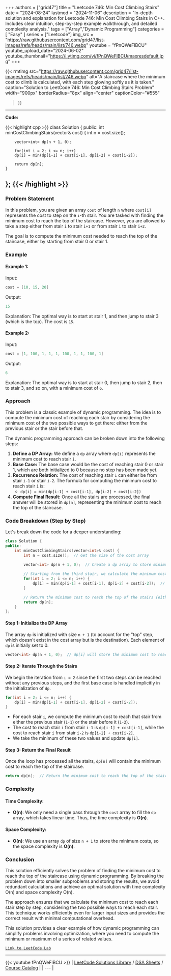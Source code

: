 
+++
authors = ["grid47"]
title = "Leetcode 746: Min Cost Climbing Stairs"
date = "2024-08-24"
lastmod = "2024-11-06"
description = "In-depth solution and explanation for Leetcode 746: Min Cost Climbing Stairs in C++. Includes clear intuition, step-by-step example walkthrough, and detailed complexity analysis."
tags = ["Array","Dynamic Programming"]
categories = [
    "Easy"
]
series = ["Leetcode"]
img_src = "https://raw.githubusercontent.com/grid47/list-images/refs/heads/main/list/746.webp"
youtube = "fPnQWeFlBCU"
youtube_upload_date="2024-06-02"
youtube_thumbnail="https://i.ytimg.com/vi/fPnQWeFlBCU/maxresdefault.jpg"
+++


{{< rmtimg 
    src="https://raw.githubusercontent.com/grid47/list-images/refs/heads/main/list/746.webp" 
    alt="A staircase where the minimum cost to climb is calculated, with each step glowing softly as it is taken."
    caption="Solution to LeetCode 746: Min Cost Climbing Stairs Problem"
    width="900px"
    borderRadius="8px"
    align="center" 
    captionColor="#555"
>}}
---
**Code:**

{{< highlight cpp >}}
class Solution {
public:
    int minCostClimbingStairs(vector<int>& cost) {
        int n = cost.size();
        
        vector<int> dp(n + 1, 0);
        
        for(int i = 2; i <= n; i++)
        dp[i] = min(dp[i-1] + cost[i-1], dp[i-2] + cost[i-2]);
        
        return dp[n];
    }
};
{{< /highlight >}}
---

### Problem Statement

In this problem, you are given an array `cost` of length `n` where `cost[i]` represents the cost to step on the `i`-th stair. You are tasked with finding the minimum cost to reach the top of the staircase. However, you are allowed to take a step either from stair `i` to stair `i+1` or from stair `i` to stair `i+2`.

The goal is to compute the minimum cost needed to reach the top of the staircase, either by starting from stair 0 or stair 1.

### Example

#### Example 1:
Input: 
```cpp
cost = [10, 15, 20]
```
Output: 
```cpp
15
```
Explanation: The optimal way is to start at stair 1, and then jump to stair 3 (which is the top). The cost is `15`.

#### Example 2:
Input: 
```cpp
cost = [1, 100, 1, 1, 1, 100, 1, 1, 100, 1]
```
Output: 
```cpp
6
```
Explanation: The optimal way is to start at stair 0, then jump to stair 2, then to stair 3, and so on, with a minimum cost of `6`.

### Approach

This problem is a classic example of dynamic programming. The idea is to compute the minimum cost of reaching each stair by considering the minimum cost of the two possible ways to get there: either from the previous stair or the stair before that.

The dynamic programming approach can be broken down into the following steps:
1. **Define a DP Array:** We define a `dp` array where `dp[i]` represents the minimum cost to reach stair `i`.
2. **Base Case:** The base case would be the cost of reaching stair 0 or stair 1, which are both initialized to 0 because no step has been made yet.
3. **Recurrence Relation:** The cost of reaching stair `i` can either be from stair `i-1` or stair `i-2`. The formula for computing the minimum cost to reach stair `i` is:
   - `dp[i] = min(dp[i-1] + cost[i-1], dp[i-2] + cost[i-2])`
4. **Compute Final Result:** Once all the stairs are processed, the final answer will be stored in `dp[n]`, representing the minimum cost to reach the top of the staircase.

### Code Breakdown (Step by Step)

Let's break down the code for a deeper understanding:

```cpp
class Solution {
public:
    int minCostClimbingStairs(vector<int>& cost) {
        int n = cost.size();  // Get the size of the cost array
        
        vector<int> dp(n + 1, 0);  // Create a dp array to store minimum cost to reach each stair

        // Starting from the third stair, we calculate the minimum cost to reach each stair
        for(int i = 2; i <= n; i++) {
            dp[i] = min(dp[i-1] + cost[i-1], dp[i-2] + cost[i-2]);  // Recurrence relation
        }

        // Return the minimum cost to reach the top of the stairs (either from the last or second-last stair)
        return dp[n];
    }
};
```

#### Step 1: Initialize the DP Array
The array `dp` is initialized with size `n + 1` (to account for the "top" step, which doesn't exist in the cost array but is the destination). Each element of `dp` is initially set to 0.

```cpp
vector<int> dp(n + 1, 0);  // dp[i] will store the minimum cost to reach the i-th stair
```

#### Step 2: Iterate Through the Stairs
We begin the iteration from `i = 2` since the first two steps can be reached without any previous steps, and the first base case is handled implicitly in the initialization of `dp`.

```cpp
for(int i = 2; i <= n; i++) {
    dp[i] = min(dp[i-1] + cost[i-1], dp[i-2] + cost[i-2]);
}
```
- For each stair `i`, we compute the minimum cost to reach that stair from either the previous stair (`i-1`) or the stair before it (`i-2`).
- The cost to reach stair `i` from stair `i-1` is `dp[i-1] + cost[i-1]`, while the cost to reach stair `i` from stair `i-2` is `dp[i-2] + cost[i-2]`.
- We take the minimum of these two values and update `dp[i]`.

#### Step 3: Return the Final Result
Once the loop has processed all the stairs, `dp[n]` will contain the minimum cost to reach the top of the staircase.

```cpp
return dp[n];  // Return the minimum cost to reach the top of the stairs
```

### Complexity

#### Time Complexity:
- **O(n)**: We only need a single pass through the `cost` array to fill the `dp` array, which takes linear time. Thus, the time complexity is **O(n)**.

#### Space Complexity:
- **O(n)**: We use an array `dp` of size `n + 1` to store the minimum costs, so the space complexity is **O(n)**.

### Conclusion

This solution efficiently solves the problem of finding the minimum cost to reach the top of the staircase using dynamic programming. By breaking the problem down into smaller subproblems and storing the results, we avoid redundant calculations and achieve an optimal solution with time complexity O(n) and space complexity O(n).

The approach ensures that we calculate the minimum cost to reach each stair step by step, considering the two possible ways to reach each stair. This technique works efficiently even for larger input sizes and provides the correct result with minimal computational overhead.

This solution provides a clear example of how dynamic programming can simplify problems involving optimization, where you need to compute the minimum or maximum of a series of related values.

[`Link to LeetCode Lab`](https://leetcode.com/problems/min-cost-climbing-stairs/description/)

---
{{< youtube fPnQWeFlBCU >}}
| [LeetCode Solutions Library](https://grid47.xyz/leetcode/) / [DSA Sheets](https://grid47.xyz/sheets/) / [Course Catalog](https://grid47.xyz/courses/) |
| --- |

